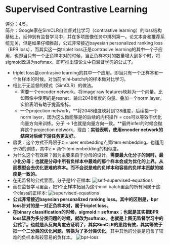# Supervised Contrastive Learning

评分：4/5。  
简介：Google家在SimCLR自监督对比学习（contrastive learning）的loss结构基础上，延伸到有监督学习中，并在多项图像任务中排列第一。论文本身和推荐系统无关，但是如果仔细推敲，公式非常接近bayesian personalized ranking loss（BPR loss），而其实这一类triplet loss正是contrasive learning的其中一个子应用，也即当只有一个正负样本对的时候，当正负样本对的数量增大到多个时，将sigmoid改进为softmax，即可推出该论文中自监督学习的公式了。

- triplet loss是contrasive learning的其中一个应用。即当只有一个正样本和一个负样本的时候。对当前mini-batch内的样本做对比学习。
- 相比于无监督的模式（SimCLR）的做法。
	- 需要一个encoder network，将image raw features映射为一个向量。比如图像中使用的是resnet，输出2048维度的向量。叠加一个norm layer，实验表明有助于提高指标。
	- 一个projection network，**将2048维度映射到128维度，后续接一个norm layer，因为这么做能够是的后续的内积操作 = cos可以等效于优化向量方向来训练。分子 -> 1也就是向量方向一致。**最终infer的时候会抛弃这个projection network，理由：**实验表明，使用encoder network的结果对后续下游任务更友好。**
- 启发：这个方式不局限于z = user embedding点乘item embedding。也适用于i2i的训练，其中z = 两个item embedding的相似度。
- 为什么这个有效果？因为主要来自于分母的设计，**需要最大化分子的同时，最小化分母；也就是分母中所有负样本中最难的那个样本会成为优化的上界。从而模型会去优化更难的样本。而不会说是难的负样本和容易的负样本贡献的梯度是一致的。**
- 在无监督的公式里面，分子是1个正样本:
![self-supervised-equations](https://raw.githubusercontent.com/chocoluffy/deep-recommender-system/master/RecSys/supervised-contrasive-learning/imgs/self-supervised-equations.png)
- 而在监督学习里面，把1个正样本拓展为这个mini batch里面的所有同属于这个class的正样本:
![supervised-equations](https://raw.githubusercontent.com/chocoluffy/deep-recommender-system/master/RecSys/supervised-contrasive-learning/imgs/supervised-equations.png)
- **公式非常接近bayesian personalized ranking loss。其中的区别是，bpr loss针对的是一对正负样本对，属于triplet loss。**
- **在binary classification的时候，sigmoid = softmax；也就是其实把BPR loss延展为多分类问题的时候，就改为softmax，也就是上图无监督学习中的公式了。也就是从反向角度去证明了，其实SimCLR的思路有效，其实等效于把一个二分类的优化问题，转换为了多分类优化**，其中其他的分类是包含了较难的负样本和较容易的负样本。
![bpr-loss](https://raw.githubusercontent.com/chocoluffy/deep-recommender-system/master/RecSys/supervised-contrasive-learning/imgs/bpr-loss.png)

